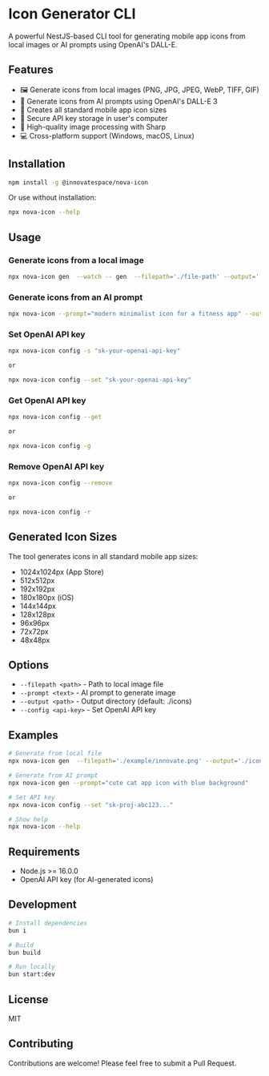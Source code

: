 # Icon Generator CLI

A powerful NestJS-based CLI tool for generating mobile app icons from local images or AI prompts using OpenAI's DALL-E.

## Features

- 🖼️ Generate icons from local images (PNG, JPG, JPEG, WebP, TIFF, GIF)
- 🤖 Generate icons from AI prompts using OpenAI's DALL-E 3
- 📱 Creates all standard mobile app icon sizes
- 🔐 Secure API key storage in user's computer
- 🎨 High-quality image processing with Sharp
- 💻 Cross-platform support (Windows, macOS, Linux)

## Installation

```bash
npm install -g @innovatespace/nova-icon
```

Or use without installation:

```bash
npx nova-icon --help
```

## Usage

### Generate icons from a local image

```bash
npx nova-icon gen  --watch -- gen  --filepath='./file-path' --output='./storage-location'
```

### Generate icons from an AI prompt

```bash
npx nova-icon --prompt="modern minimalist icon for a fitness app" --output="./storage-location"
```

### Set OpenAI API key

```bash
npx nova-icon config -s "sk-your-openai-api-key"

or

npx nova-icon config --set "sk-your-openai-api-key"
```

### Get OpenAI API key

```bash
npx nova-icon config --get

or

npx nova-icon config -g
```

### Remove OpenAI API key

```bash
npx nova-icon config --remove

or

npx nova-icon config -r
```

## Generated Icon Sizes

The tool generates icons in all standard mobile app sizes:

- 1024x1024px (App Store)
- 512x512px
- 192x192px
- 180x180px (iOS)
- 144x144px
- 128x128px
- 96x96px
- 72x72px
- 48x48px

## Options

- `--filepath <path>` - Path to local image file
- `--prompt <text>` - AI prompt to generate image
- `--output <path>` - Output directory (default: ./icons)
- `--config <api-key>` - Set OpenAI API key

## Examples

```bash
# Generate from local file
npx nova-icon gen  --filepath='./example/innovate.png' --output='./icons'

# Generate from AI prompt
npx nova-icon gen --prompt="cute cat app icon with blue background"

# Set API key
npx nova-icon config --set "sk-proj-abc123..."

# Show help
npx nova-icon --help
```

## Requirements

- Node.js >= 16.0.0
- OpenAI API key (for AI-generated icons)

## Development

```bash
# Install dependencies
bun i

# Build
bun build

# Run locally
bun start:dev
```

## License

MIT

## Contributing

Contributions are welcome! Please feel free to submit a Pull Request.
